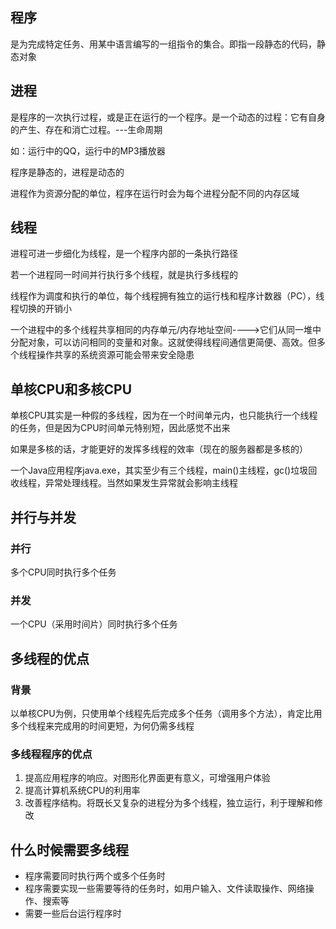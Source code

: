 ## 程序

是为完成特定任务、用某中语言编写的一组指令的集合。即指一段静态的代码，静态对象

## 进程

是程序的一次执行过程，或是正在运行的一个程序。是一个动态的过程：它有自身的产生、存在和消亡过程。---生命周期

如：运行中的QQ，运行中的MP3播放器

程序是静态的，进程是动态的

进程作为资源分配的单位，程序在运行时会为每个进程分配不同的内存区域

## 线程

进程可进一步细化为线程，是一个程序内部的一条执行路径

若一个进程同一时间并行执行多个线程，就是执行多线程的

线程作为调度和执行的单位，每个线程拥有独立的运行栈和程序计数器（PC），线程切换的开销小

一个进程中的多个线程共享相同的内存单元/内存地址空间---->它们从同一堆中分配对象，可以访问相同的变量和对象。这就使得线程间通信更简便、高效。但多个线程操作共享的系统资源可能会带来安全隐患

## 单核CPU和多核CPU

单核CPU其实是一种假的多线程，因为在一个时间单元内，也只能执行一个线程的任务，但是因为CPU时间单元特别短，因此感觉不出来

如果是多核的话，才能更好的发挥多线程的效率（现在的服务器都是多核的）

一个Java应用程序java.exe，其实至少有三个线程，main()主线程，gc()垃圾回收线程，异常处理线程。当然如果发生异常就会影响主线程

## 并行与并发

### 并行

多个CPU同时执行多个任务

### 并发

一个CPU（采用时间片）同时执行多个任务

## 多线程的优点

### 背景

以单核CPU为例，只使用单个线程先后完成多个任务（调用多个方法），肯定比用多个线程来完成用的时间更短，为何仍需多线程

### 多线程程序的优点

1. 提高应用程序的响应。对图形化界面更有意义，可增强用户体验
2. 提高计算机系统CPU的利用率
3. 改善程序结构。将既长又复杂的进程分为多个线程，独立运行，利于理解和修改

## 什么时候需要多线程

- 程序需要同时执行两个或多个任务时
- 程序需要实现一些需要等待的任务时，如用户输入、文件读取操作、网络操作、搜索等
- 需要一些后台运行程序时

